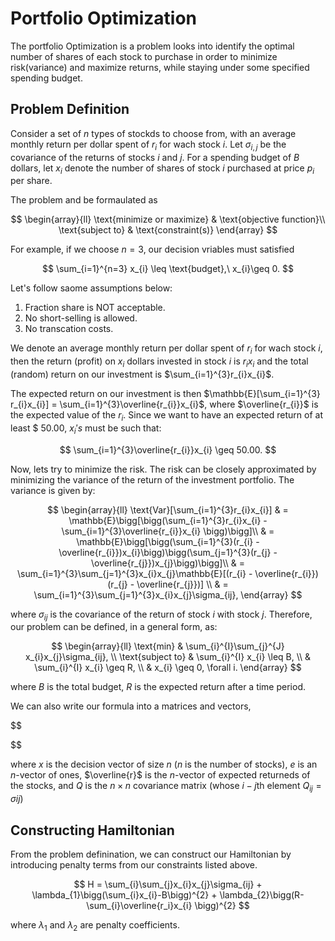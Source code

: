 # Portfolio Optimization

The portfolio Optimization is a problem looks into identify the optimal number of shares of each stock to purchase in order to minimize risk(variance) and maximize returns, while staying under some specified spending budget.

## Problem Definition

Consider a set of $n$ types of stockds to choose from, with an average monthly return per dollar spent of $r_i$ for wach stock $i$. Let $\sigma_{i,j}$ be the covariance of the returns of stocks $i$ and $j$. For a spending budget of $B$ dollars, let $x_i$ denote the number of shares of stock $i$ purchased at price $p_i$ per share. 

The problem and be formaulated as 

$$
\begin{array}{ll}
\text{minimize or maximize} & \text{objective function}\\
\text{subject to} & \text{constraint(s)}
\end{array}
$$

For example, if we choose $n=3$, our decision vriables must satisfied 

$$
\sum_{i=1}^{n=3} x_{i} \leq \text{budget},\ x_{i}\geq 0.
$$

Let's follow saome assumptions below:
1.  Fraction share is NOT acceptable.
2.  No short-selling is allowed.
3.  No transcation costs.

We denote an average monthly return per dollar spent of $r_i$ for wach stock $i$, then the return (profit) on $x_i$ dollars invested in stock $i$ is $r_{i}x_{i}$ and the total (random) return on our investment is $\sum_{i=1}^{3}r_{i}x_{i}$. 

The expected return on our investment is then $\mathbb{E}[\sum_{i=1}^{3} r_{i}x_{i}] = \sum_{i=1}^{3}\overline{r_{i}}x_{i}$, where $\overline{r_{i}}$ is the expected value of the $r_{i}$. Since we want to have an expected return of at least $ $50.00$, $x_{i}'s$ must be such that:

$$
\sum_{i=1}^{3}\overline{r_{i}}x_{i} \geq 50.00.
$$

Now, lets try to minimize the risk. The risk can be closely approximated by minimizing the variance of the return of the investment portfolio. The variance is given by:

$$
\begin{array}{ll}
\text{Var}[\sum_{i=1}^{3}r_{i}x_{i}] & = \mathbb{E}\bigg[\bigg(\sum_{i=1}^{3}r_{i}x_{i} - \sum_{i=1}^{3}\overline{r_{i}}x_{i}  \bigg)\bigg]\\
& = \mathbb{E}\bigg[\bigg(\sum_{i=1}^{3}(r_{i} - \overline{r_{i}})x_{i}\bigg)\bigg(\sum_{j=1}^{3}(r_{j} - \overline{r_{j}})x_{j}\bigg)\bigg]\\
& = \sum_{i=1}^{3}\sum_{j=1}^{3}x_{i}x_{j}\mathbb{E}[(r_{i} - \overline{r_{i}})(r_{j} - \overline{r_{j}})] \\ 
& = \sum_{i=1}^{3}\sum_{j=1}^{3}x_{i}x_{j}\sigma_{ij},
\end{array}
$$

where $\sigma_{ij}$ is the covariance of the return of stock $i$ with stock $j$. Therefore, our problem can be defined, in a general form, as:

$$
\begin{array}{ll}
\text{min} & \sum_{i}^{I}\sum_{j}^{J} x_{i}x_{j}\sigma_{ij}, \\
\text{subject to} & \sum_{i}^{I} x_{i} \leq B, \\
& \sum_{i}^{I} x_{i} \geq R, \\
& x_{i} \geq 0, \forall i. 
\end{array}
$$

where $B$ is the total budget, $R$ is the expected return after a time period.

We can also write our formula into a matrices and vectors,

$$

$$

where $x$ is the decision vector of size $n$ ($n$ is the number of stocks), $e$ is an $n$-vector of ones, $\overline{r}$ is the $n$-vector of expected returneds of the stocks, and $Q$ is the $n\times n$ covariance matrix (whose $i-j$th element $Q_{ij} = \sigma{ij}$)


## Constructing Hamiltonian 
From the problem definination, we can construct our Hamiltonian by introducing penalty terms from our constraints listed above.

$$
H = \sum_{i}\sum_{j}x_{i}x_{j}\sigma_{ij} + \lambda_{1}\bigg(\sum_{i}x_{i}-B\bigg)^{2} + \lambda_{2}\bigg(R-\sum_{i}\overline{r_i}x_{i} \bigg)^{2}
$$

where $\lambda_{1}$ and $\lambda_{2}$ are penalty coefficients.